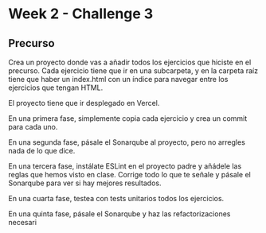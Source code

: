# Week 2 - Challenge 3

## Precurso

Crea un proyecto donde vas a añadir todos los ejercicios que hiciste en el precurso. Cada ejercicio tiene que ir en una subcarpeta, y en la carpeta raíz tiene que haber un index.html con un índice para navegar entre los ejercicios que tengan HTML.

El proyecto tiene que ir desplegado en Vercel.

En una primera fase, simplemente copia cada ejercicio y crea un commit para cada uno.

En una segunda fase, pásale el Sonarqube al proyecto, pero no arregles nada de lo que dice.

En una tercera fase, instálate ESLint en el proyecto padre y añádele las reglas que hemos visto en clase. Corrige todo lo que te señale y pásale el Sonarqube para ver si hay mejores resultados.

En una cuarta fase, testea con tests unitarios todos los ejercicios.

En una quinta fase, pásale el Sonarqube y haz las refactorizaciones necesari
